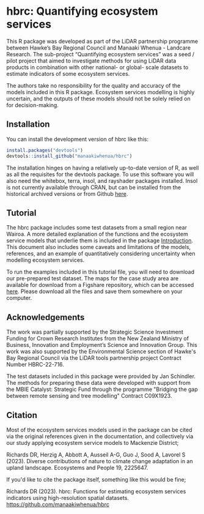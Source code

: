 
# hbrc: Quantifying ecosystem services

<!-- badges: start -->
<!-- badges: end -->

This R package was developed as part of the LiDAR partnership programme between Hawke’s Bay Regional Council and Manaaki Whenua - Landcare Research. The sub-project “Quantifying ecosystem services” was a seed / pilot project that aimed to investigate methods for using LiDAR data products in combination with other national- or global- scale datasets to estimate indicators of some ecosystem services.

The authors take no responsibility for the quality and accuracy of the models included in this R package. Ecosystem services modelling is highly uncertain, and the outputs of these models should not be solely relied on for decision-making.

## Installation

You can install the development version of hbrc like this:

``` r
install.packages("devtools")
devtools::install_github("manaakiwhenua/hbrc")
```

The installation hinges on having a relatively up-to-date version of R, as well as all the requisites for the devtools package.
To use this software you will also need the whitebox, terra, insol, and rayshader packages installed. Insol is not currently available through CRAN, but can be installed from the historical archived versions or from Github [here](https://github.com/cran/insol/). 

## Tutorial
The hbrc package includes some test datasets from a small region near Wairoa. A more detailed explanation of the functions and the ecosystem service models that underlie them is included in the package [Introduction](https://github.com/manaakiwhenua/hbrc/blob/master/intro-hbrc-v3.pdf). This document also includes some caveats and limitations of the models, references, and an example of quantitatively considering uncertainty when modelling ecosystem services.

To run the examples included in this tutorial file, you will need to download our pre-prepared test dataset. The maps for the case study area are available for download from a Figshare repository, which can be accessed [here](https://figshare.com/articles/dataset/hbrc_R_package_test_data_files/24784164). Please download all the files and save them somewhere on your computer.

## Acknowledgements
The work was partially supported by the Strategic Science Investment Funding for Crown Research Institutes from the New Zealand Ministry of Business, Innovation and Employment’s Science and Innovation Group. This work was also supported by the Environmental Science section of Hawke's Bay Regional Council via the LiDAR tools partnership project Contract Number HBRC-22-716.

The test datasets included in this package were provided by Jan Schindler. The methods for preparing these data were developed with support from the MBIE Catalyst: Strategic Fund through the programme "Bridging the gap between remote sensing and tree modelling" Contract C09X1923.

## Citation
Most of the ecosystem services models used in the package can be cited via the original references given in the documentation, and collectively via our study applying ecosystem service models to Mackenzie District;

Richards DR, Herzig A, Abbott A, Ausseil A-G, Guo J, Sood A, Lavorel S (2023). Diverse contributions of nature to climate change adaptation in an upland landscape. Ecosystems and People 19, 2225647.

If you'd like to cite the package itself, something like this would be fine;

Richards DR (2023). hbrc: Functions for estimating ecosystem services indicators using high-resolution spatial datasets. [https://github.com/manaakiwhenua/hbrc ](https://github.com/manaakiwhenua/hbrc)


